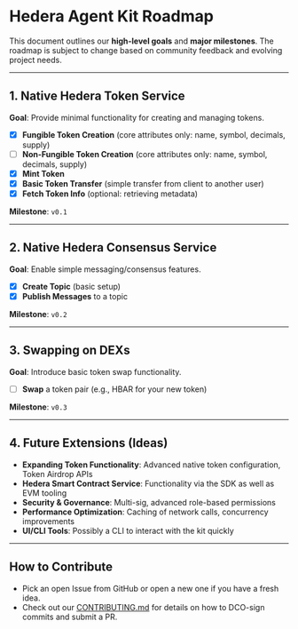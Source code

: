 # Hedera Agent Kit Roadmap

This document outlines our **high-level goals** and **major milestones**. The roadmap is subject to change based on community feedback and evolving project needs.

---

## 1. Native Hedera Token Service

**Goal**: Provide minimal functionality for creating and managing tokens.

- [x] **Fungible Token Creation** (core attributes only: name, symbol, decimals, supply)
- [ ] **Non-Fungible Token Creation** (core attributes only: name, symbol, decimals, supply)
- [x] **Mint Token**
- [x] **Basic Token Transfer** (simple transfer from client to another user)
- [x] **Fetch Token Info** (optional: retrieving metadata)

**Milestone**: `v0.1`

---

## 2. Native Hedera Consensus Service

**Goal**: Enable simple messaging/consensus features.

- [x] **Create Topic** (basic setup)
- [x] **Publish Messages** to a topic

**Milestone**: `v0.2`

---

## 3. Swapping on DEXs

**Goal**: Introduce basic token swap functionality.

- [ ] **Swap** a token pair (e.g., HBAR for your new token)

**Milestone**: `v0.3`

---

## 4. Future Extensions (Ideas)

- **Expanding Token Functionality**: Advanced native token configuration, Token Airdrop APIs
- **Hedera Smart Contract Service**: Functionality via the SDK as well as EVM tooling
- **Security & Governance**: Multi-sig, advanced role-based permissions
- **Performance Optimization**: Caching of network calls, concurrency improvements
- **UI/CLI Tools**: Possibly a CLI to interact with the kit quickly

---

## How to Contribute

- Pick an open Issue from GitHub or open a new one if you have a fresh idea.
- Check out our [CONTRIBUTING.md](./CONTRIBUTING.md) for details on how to DCO-sign commits and submit a PR.
